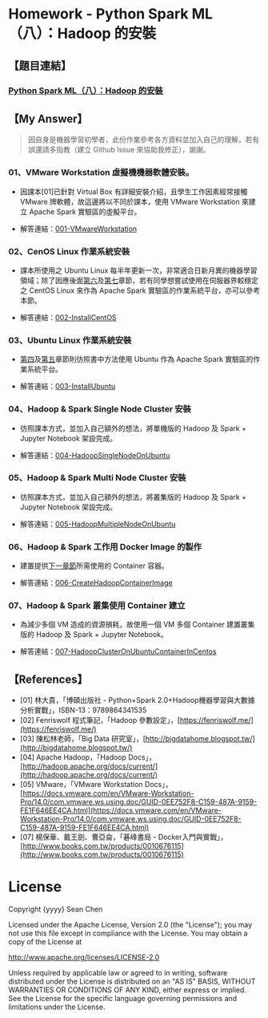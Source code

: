# Homework - Python Spark ML（八）：Hadoop 的安裝

## 【題目連結】
### [Python Spark ML（八）：Hadoop 的安裝](http://hemingwang.blogspot.tw/2017/10/python-spark-mlhadoop.html)

## 【My Answer】

> 因自身是機器學習初學者，此份作業參考各方資料並加入自己的理解，若有誤還請多指教（建立 Github Issue 來協助我修正），謝謝。

### 01、VMware Workstation 虛擬機機器軟體安裝。

- 因課本[01]已針對 Virtual Box 有詳細安裝介紹，且學生工作因素經常接觸 VMware 牌軟體，故這邊將以不同於課本，使用 VMware Workstation 來建立 Apache Spark 實驗區的虛擬平台。

- 解答連結：[001-VMwareWorkstation](./001-VMwareWorkstation)

### 02、CenOS Linux 作業系統安裝

- 課本所使用之 Ubuntu Linux 每半年更新一次，非常適合日新月異的機器學習領域；除了因應後面[第六](./006-CreateHadoopContainerImage)及[第七](./007-HadoopClusterOnUbuntuContainerInCentos)章節，若有同學想嘗試使用在伺服器界較穩定之 CentOS Linux 來作為 Apache Spark 實驗區的作業系統平台，亦可以參考本節。

- 解答連結：[002-InstallCentOS](./002-InstallCentOS)

### 03、Ubuntu Linux 作業系統安裝

- [第四](./004-HadoopSingleNodeOnUbuntu)及[第五](./005-HadoopMultipleNodeOnUbuntu)章節則彷照書中方法使用 Ubuntu 作為 Apache Spark 實驗區的作業系統平台。

- 解答連結：[003-InstallUbuntu](./003-InstallUbuntu)

### 04、Hadoop & Spark Single Node Cluster 安裝

- 彷照課本方式，並加入自己額外的想法，將單機版的 Hadoop 及 Spark + Jupyter Notebook 架設完成。

- 解答連結：[004-HadoopSingleNodeOnUbuntu](./004-HadoopSingleNodeOnUbuntu)

### 05、Hadoop & Spark Multi Node Cluster 安裝

- 彷照課本方式，並加入自己額外的想法，將叢集版的 Hadoop 及 Spark + Jupyter Notebook 架設完成。

- 解答連結：[005-HadoopMultipleNodeOnUbuntu](./005-HadoopMultipleNodeOnUbuntu)

### 06、Hadoop & Spark 工作用 Docker Image 的製作

- 建置提供[下一章節](./007-HadoopClusterOnUbuntuContainerInCentos)所需使用的 Container 容器。

- 解答連結：[006-CreateHadoopContainerImage](./006-CreateHadoopContainerImage)

### 07、Hadoop & Spark 叢集使用 Container 建立

- 為減少多個 VM 造成的資源損耗，故使用一個 VM 多個 Container 建置叢集版的 Hadoop 及 Spark + Jupyter Notebook。

- 解答連結：[007-HadoopClusterOnUbuntuContainerInCentos](./007-HadoopClusterOnUbuntuContainerInCentos)

## 【References】

- [01] 林大貴，「博碩出版社 - Python+Spark 2.0+Hadoop機器學習與大數據分析實戰」，ISBN-13：9789864341535
- [02] Fenriswolf 程式筆記，「Hadoop 參數設定」，[https://fenriswolf.me/](https://fenriswolf.me/)
- [03] 陳松林老師，「Big Data 研究室」，[http://bigdatahome.blogspot.tw/](http://bigdatahome.blogspot.tw/)
- [04] Apache Hadoop，「Hadoop Docs」，[http://hadoop.apache.org/docs/current/](http://hadoop.apache.org/docs/current/)
- [05] VMware，「VMware Workstation Docs」，[https://docs.vmware.com/en/VMware-Workstation-Pro/14.0/com.vmware.ws.using.doc/GUID-0EE752F8-C159-487A-9159-FE1F646EE4CA.html](https://docs.vmware.com/en/VMware-Workstation-Pro/14.0/com.vmware.ws.using.doc/GUID-0EE752F8-C159-487A-9159-FE1F646EE4CA.html)
- [07] 楊保華、戴王劍、曹亞侖，「碁峰書局 - Docker入門與實戰」，[http://www.books.com.tw/products/0010676115](http://www.books.com.tw/products/0010676115)

License
=============

Copyright {yyyy} Sean Chen

Licensed under the Apache License, Version 2.0 (the "License");
you may not use this file except in compliance with the License.
You may obtain a copy of the License at

http://www.apache.org/licenses/LICENSE-2.0

Unless required by applicable law or agreed to in writing, software
distributed under the License is distributed on an "AS IS" BASIS,
WITHOUT WARRANTIES OR CONDITIONS OF ANY KIND, either express or implied.
See the License for the specific language governing permissions and
limitations under the License.
